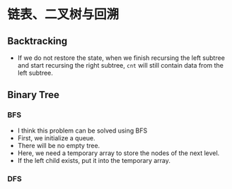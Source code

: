 # 链表、二叉树与回溯

## Backtracking

- If we do not restore the state, when we finish recursing the left subtree and start recursing the right subtree, `cnt` will still contain data from the left subtree.

## Binary Tree

### BFS

- I think this problem can be solved using BFS
- First, we initialize a queue.
- There will be no empty tree.
- Here, we need a temporary array to store the nodes of the next level.
- If the left child exists, put it into the temporary array.

### DFS
